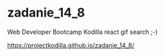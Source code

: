 # zadanie_14_8
Web Developer Bootcamp Kodilla react gif search ;-)

https://projectkodilla.github.io/zadanie_14_8/
